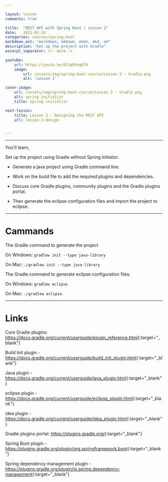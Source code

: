 ```yaml
---

layout: lesson
comments: true

title:  "REST API with Spring Boot | Lesson 2"
date:   2021-03-24
categories: courses/spring-boot
markdown_ext: "markdown, mkdown, mkdn, mkd, md"
description: "Set up the project with Gradle"
excerpt_separator: <!--more-->

youtube:
    url: https://youtu.be/6YJq9Vng074
    image:
        url: /assets/img/spring-boot-course/Lesson 2 - Gradle.png
        alt: 'Lesson 1'

cover-image: 
    url: /assets/img/spring-boot-course/Lesson 2 - Gradle.png
    alt: spring initializr
    title: spring initializr

next-lesson:
    title: Lesson 3 - Designing the REST API
    url: lesson-3-design


---
```


<hr class="gray">

You'll learn,

Set up the project using Gradle without Spring Initializr.

- Generate a java project using Gradle command line.

- Work on the build file to add the required plugins and dependencies.

- Discuss core Gradle plugins, community plugins and the Gradle plugins portal.

- Then generate the eclipse configuration files and import the project to eclipse.


<hr class="gray">

# Cammands

The Gradle command to generate the project

On Windows: `gradlew init --type java-library`

On Mac: `./gradlew init --type java-library`



The Gradle command to generate eclipse configuration files:

On Windows:  `gradlew eclipse`

On Mac: `./gradlew eclipse`

<hr class="gray">

# Links

Core Gradle plugins: <https://docs.gradle.org/current/userguide/plugin_reference.html>{:target="_blank"}

Build Init plugin - <https://docs.gradle.org/current/userguide/build_init_plugin.html>{:target="_blank"}

Java plugin - <https://docs.gradle.org/current/userguide/java_plugin.html>{:target="_blank"}

eclipse plugin - <https://docs.gradle.org/current/userguide/eclipse_plugin.html>{:target="_blank"}

idea plugin - <https://docs.gradle.org/current/userguide/idea_plugin.html>{:target="_blank"}

Gradle plugins portal:  <https://plugins.gradle.org/>{:target="_blank"}

Spring Boot plugin - <https://plugins.gradle.org/plugin/org.springframework.boot>{:target="_blank"}

Spring dependency management plugin - <https://plugins.gradle.org/plugin/io.spring.dependency-management>{:target="_blank"}





